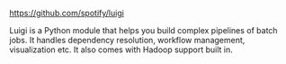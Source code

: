 https://github.com/spotify/luigi

Luigi is a Python module that helps you build complex pipelines of batch jobs. It handles dependency resolution, workflow management, visualization etc. It also comes with Hadoop support built in.
